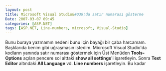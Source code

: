 ```yaml
---
layout: post
title: Microsoft Visual Studio&#039;da satır numarası gösterme
Date: 2007-03-07 09:45
categories: [ASP.NET]
tags: [ASP.NET, Line-numbers, microsoft, Visual-Studio]
---
```


Bunu buraya yazmamın nedeni bunu için bayağı bir çaba harcamam.
Başklarıda benim gibi uğraşmasın istedim. Microsoft Visual Studio'da
kodların yanında satır numarası göstermek için Üst Menüden **Tools-
Options** açılan pencere sol alttaki **show all settings**'i
işaretleyin. Sonra **Text Editor** altındaki **All Language** vd. **Line
numbers** işaretleyin. Bu kadar
